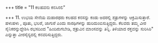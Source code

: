 +++
title = "11 ಕಲಹವನು ಕನಸಿನಲಿ"

+++
11. ಉಭಯ ಸೇನೆಯ ಮಹಾರಥರು ಕಲಹದ ಕನಸನ್ನು ಕಂಡು ಅದರಲ್ಲಿ ಶತ್ರುಗಳನ್ನು ಆಕ್ರಮಿಸುತ್ತಾರೆ. ಹಳುಹಳು , ಪೂತು, ಭಲರೆ, ಜಾಗುರೆ ಎಂದು ಸಾರಥಿಗಳನ್ನು ಹುರಿದುಂಬಿಸುತ್ತಿದ್ದರು. ಕೆಲವರು ತಮ್ಮ ವೀರ ಸೈನಿಕರನ್ನುದ್ದೇಶಿಸಿ ರಭಸದಿಂದ "ಹಿಂದಿರುಗಬೇಡಿ, ಶತ್ರುವಿನ ಮಾಂಸವನ್ನು ತಿನ್ನಿ. ತಿಳಿಯಾದ ರಕ್ತವನ್ನು ಸುರಿಸಿರಿ" ಎನ್ನುತ್ತಾ ವೀರಸೈನ್ಯದಲ್ಲಿ ಕನವರಿಸುತ್ತಿದ್ದರು.